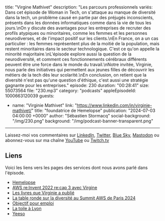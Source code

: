 title: "Virgine Mathivet"
description: "Les parcours professionnels variés: Dans cet épisode de Woman in Tech, on s'attaque au manque de diversité dans la tech, un problème causé en partie par des préjugés inconscients, présents  dans les données informatiques comme dans la vie de tous les jours.\nOn y discute des avantages pour les entreprises de recruter des profils atypiques ou minoritaires, comme les femmes et les personnes neurodiverses, et de l'impact positif sur les clients.\nEn France, on a un cas particulier : les femmes représentent plus de la moitié de la population, mais restent minoritaires dans le secteur technologique. C'est ce qu'on appelle la minorité majoritaire.\nL'épisode explore aussi la question de la neurodiversité, et comment ces fonctionnements cérébraux différents peuvent être une force dans le monde du travail.\nNotre invitée, Virginie, nous parle des initiatives qui permettent aux jeunes filles de découvrir les métiers de la tech dès leur scolarité.\nEn conclusion, on retient que la diversité n'est pas qu'une question d'éthique, c'est aussi une stratégie gagnante pour les entreprises."
episode: 230
duration: "00:28:41"
size: 55073564
file: "230.mp3"
category: "podcasts"
appleEpisodeId: 1000663120039
guests:
  - name: "Virginie Mathivet"
    link: "https://www.linkedin.com/in/virginie-mathivet/"
    title: "foundatrice de Hemelopse"
publication: "2024-07-03 04:00:00 +0000"
author: "Sébastien Stormacq"
social-background: "/img/230.png"
background: "/img/podcast-banner-transparent.png"
---

Laissez-moi vos commentaires sur [LinkedIn](https://www.linkedin.com/in/sebastienstormacq/), [Twitter](https://twitter.com/sebsto), [Blue Sky](https://bsky.app/profile/sebsto.bsky.social), [Mastodon](https://awscommunity.social/@sebsto) ou abonnez-vous sur ma chaîne [YouTube](https://www.youtube.com/sebsto) ou [Twitch.tv](https://www.twitch.tv/sebAWS)

## Liens

Voici les liens vers les pages des services dont nous avons parlé dans l'épisode.

- [Hemelopse](https://www.linkedin.com/company/hemelopse/)
- [AWS re:Invent 2022 re:cap 3 avec Virgine](https://www.youtube.com/watch?v=JFiDb6M3yIw&list=PLZ_TUMnTqfu807CK1WZis4h89umhDapCE&index=15)
- [Les livres que Virginie a publié](https://www.amazon.fr/stores/Virginie-Mathivet/author/B00QN8IU1O?qid=1719935553&sr=8-2&isDramIntegrated=true&shoppingPortalEnabled=true)
- [La table ronde sur la diversité au Summit AWS de Paris 2024](https://www.youtube.com/watch?v=Ff67AweHdhk)
- [Objectif pour emploi](https://objectifpouremploi.fr/)
- [La toile à Lyon](https://latoile.em-lyon.com/)
- [Yeeso](https://yeeso.fr/)







